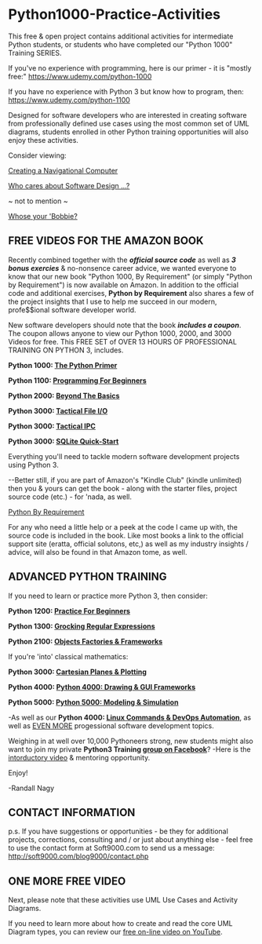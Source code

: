 # Python1000-Practice-Activities
This free & open project contains additional activities for intermediate Python students, or students who have completed our "Python 1000" Training SERIES. 

If you've no experience with programming, here is our primer - it is "mostly free:" https://www.udemy.com/python-1000

If you have no experience with Python 3 but know how to program, then: https://www.udemy.com/python-1100

Designed for software developers who are interested in creating software from professionally defined use cases using the most common set of UML diagrams, students enrolled in other Python training opportunities will also enjoy these activities.

Consider viewing: 

[Creating a Navigational Computer](https://www.youtube.com/watch?v=X3-s38YFQwM)

[Who cares about Software Design ...?](https://www.youtube.com/watch?v=LYqlOAhhj9E)

~ not to mention ~

[Whose your 'Bobbie?](https://www.youtube.com/watch?v=nXrSMSQAwWM)


FREE VIDEOS FOR THE AMAZON BOOK
--------
Recently combined together with the ***official source code*** as well as ***3 bonus exercies*** & no-nonsence career advice, we wanted everyone to know that our new book "Python 1000, By Requirement" (or simply "Python by Requirement") is now available on Amazon. In addition to the official code and additional exercises, **Python by Requirement** also shares a few of the project insights that I use to help me succeed in our modern, profe$$ional software developer world.

New software developers should note that the book ***includes a coupon***. The coupon allows anyone to view our Python 1000, 2000, and 3000 Videos for free. This FREE SET of OVER 13 HOURS OF PROFESSIONAL TRAINING ON PYTHON 3, includes.

**Python 1000: [The Python Primer](https://www.udemy.com/course/python-1000)**

**Python 1100: [Programming For Beginners](https://www.udemy.com/course/python-1100)**

**Python 2000: [Beyond The Basics](https://www.udemy.com/course/python-2000-beyond-the-basics)**

**Python 3000: [Tactical File I/O](https://www.udemy.com/course/python-3000-tactical-file-io)**

**Python 3000: [Tactical IPC](https://www.udemy.com/course/python-3000-tactical-ipc)**

**Python 3000: [SQLite Quick-Start](https://www.udemy.com/course/python-3000-tactical-sql-quick-start)**


Everything you'll need to tackle modern software development projects using Python 3.

--Better still, if you are part of Amazon's "Kindle Club" (kindle unlimited) then you & yours can get the book - along with the starter files, project source code (etc.) - for 'nada, as well.

[Python By Requirement](https://www.amazon.com/dp/B075WTKVNB)

For any who need a little help or a peek at the code I came up with, the source code is included in the book. Like most books a link to the official support site (eratta, official solutons, etc,) as well as my industry insights / advice, will also be found in that Amazon tome, as well.


ADVANCED PYTHON TRAINING
-----
If you need to learn or practice more Python 3, then consider:

**Python 1200: [Practice For Beginners](https://www.udemy.com/course/python-1200)**

**Python 1300: [Grocking Regular Expressions](https://www.udemy.com/course/python-1300)**

**Python 2100: [Objects Factories & Frameworks](https://www.udemy.com/python-2100-objects-factories-frameworks)**

If you're 'into' classical mathematics:

**Python 3000: [Cartesian Planes & Plotting](https://www.udemy.com/course/introduction-to-turtle-graphics)**

**Python 4000: [Python 4000: Drawing & GUI Frameworks](https://www.udemy.com/course/more-turtle-graphics)**

**Python 5000: [Python 5000: Modeling & Simulation](https://www.udemy.com/course/turtle-graphics-modeling-simulation)**

-As well as our **Python 4000: [Linux Commands & DevOps Automation](https://www.udemy.com/course/python-4000-gnu-devops)**, as well as [EVEN MORE](https://www.udemy.com/user/randallnagy2/) progessional software development topics.

Weighing in at well over 10,000 Pythoneers strong, new students might also want to join my private **Python3 Training [group on Facebook](https://www.facebook.com/groups/Python3Training)**? -Here is the [intorductory video](https://www.youtube.com/watch?v=rZLr38O8t0s) & mentoring opportunity.


Enjoy!

-Randall Nagy


CONTACT INFORMATION
-----
p.s. If you have suggestions or opportunities - be they for additional projects, corrections, consulting and / or just about anything else - feel free to use the contact form at Soft9000.com to send us a message: http://soft9000.com/blog9000/contact.php


ONE MORE FREE VIDEO
------
Next, please note that these activities use UML Use Cases and Activity Diagrams.

If you need to learn more about how to create and read the core UML Diagram types, you can review our [free on-line video on YouTube](https://www.youtube.com/watch?v=XXpe61kaJPQ&index=1&list=PLItP5KoawLqk45h_PmXQW82qRUqOUOMCV).




